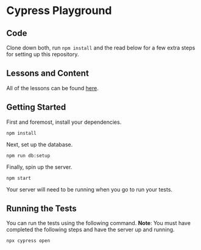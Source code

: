 # Cypress Playground

## Code



Clone down both, run `npm install` and the read below for a few extra steps for setting up this repository.

## Lessons and Content

All of the lessons can be found [here](https://https://github.com/mghimouze/cr/tree/main/lessons#readme).

## Getting Started

First and foremost, install your dependencies.

```
npm install
```

Next, set up the database.

```
npm run db:setup
```

Finally, spin up the server.

```
npm start
```

Your server will need to be running when you go to run your tests.

## Running the Tests

You can run the tests using the following command. **Note**: You must have completed the following steps and have the server up and running.

```
npx cypress open
```

[docker]: https://www.docker.com/
